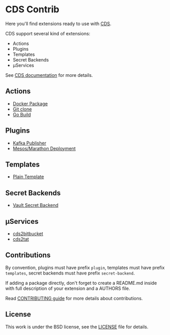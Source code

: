 # CDS Contrib

Here you'll find extensions ready to use with [CDS](https://github.com/ovh/cds).

CDS support several kind of extensions:

- Actions
- Plugins
- Templates
- Secret Backends
- µServices

See [CDS documentation](https://github.com/ovh/cds) for more details.

## Actions

- [Docker Package](https://github.com/ovh/cds-contrib/tree/master/actions/cds/cds-docker-package.hcl)
- [Git clone](https://github.com/ovh/cds-contrib/tree/master/actions/cds/cds-git-clone.hcl)
- [Go Build](https://github.com/ovh/cds-contrib/tree/master/actions/cds/cds-go-build.hcl)

## Plugins

- [Kafka Publisher](https://github.com/ovh/cds-contrib/tree/master/plugins/plugin-kafka-publish)
- [Mesos/Marathon Deployment](https://github.com/ovh/cds-contrib/tree/master/plugins/plugin-marathon)

## Templates

- [Plain Template](https://github.com/ovh/cds-contrib/tree/master/templates/cds-template-plain)

## Secret Backends

- [Vault Secret Backend](https://github.com/ovh/cds-contrib/tree/master/secret-backends/secret-backend-vault)

## µServices

- [cds2bitbucket](https://github.com/ovh/cds-contrib/tree/master/uservices/cds2bitbucket)
- [cds2tat](https://github.com/ovh/cds-contrib/tree/master/uservices/cds2tat)

## Contributions

By convention, plugins must have prefix `plugin`, templates  must have prefix `templates`, secret backends must have prefix `secret-backend`.

If adding a package directly, don't forget to create a README.md inside with full description of your extension and a AUTHORS file.

Read [CONTRIBUTING guide](CONTRIBUTING.md) for more details about contributions.

## License

This work is under the BSD license, see the [LICENSE](LICENSE) file for details.
